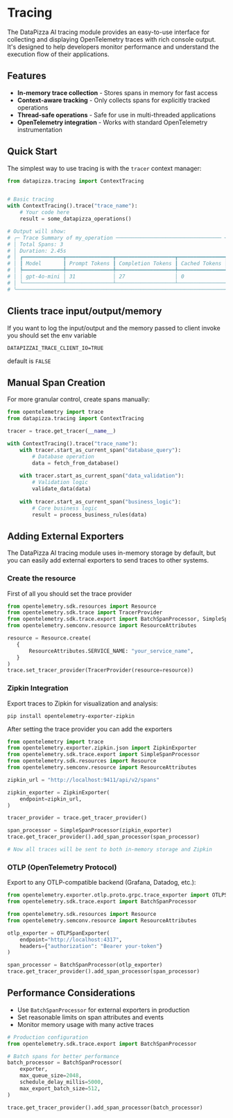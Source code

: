 # Tracing

The DataPizza AI tracing module provides an easy-to-use interface for collecting and displaying OpenTelemetry traces with rich console output. It's designed to help developers monitor performance and understand the execution flow of their applications.

## Features

- **In-memory trace collection** - Stores spans in memory for fast access
- **Context-aware tracking** - Only collects spans for explicitly tracked operations
- **Thread-safe operations** - Safe for use in multi-threaded applications
- **OpenTelemetry integration** - Works with standard OpenTelemetry instrumentation

## Quick Start


The simplest way to use tracing is with the `tracer` context manager:

```python
from datapizza.tracing import ContextTracing


# Basic tracing
with ContextTracing().trace("trace_name"):
    # Your code here
    result = some_datapizza_operations()

# Output will show:
# ╭─ Trace Summary of my_operation ────────────────────────────────── ╮
# │ Total Spans: 3                                                    │
# │ Duration: 2.45s                                                   │
# │ ┏━━━━━━━━━━━━━┳━━━━━━━━━━━━━━━┳━━━━━━━━━━━━━━━━━━━┳━━━━━━━━━━━━━━━┓
# │ ┃ Model       ┃ Prompt Tokens ┃ Completion Tokens ┃ Cached Tokens ┃
# │ ┡━━━━━━━━━━━━━╇━━━━━━━━━━━━━━━╇━━━━━━━━━━━━━━━━━━━╇━━━━━━━━━━━━━━━┩
# │ │ gpt-4o-mini │ 31            │ 27                │ 0             │
# │ └─────────────┴───────────────┴───────────────────┴───────────────┘
# ╰───────────────────────────────────────────────────────────────────╯
```

## Clients trace input/output/memory

If you want to log the input/output and the memory passed to client invoke you should set the env variable

`DATAPIZZAI_TRACE_CLIENT_IO=TRUE`

default is `FALSE`



## Manual Span Creation

For more granular control, create spans manually:

```python
from opentelemetry import trace
from datapizza.tracing import ContextTracing

tracer = trace.get_tracer(__name__)

with ContextTracing().trace("trace_name"):
    with tracer.start_as_current_span("database_query"):
        # Database operation
        data = fetch_from_database()
    
    with tracer.start_as_current_span("data_validation"):
        # Validation logic
        validate_data(data)
    
    with tracer.start_as_current_span("business_logic"):
        # Core business logic
        result = process_business_rules(data)
```


## Adding External Exporters

The DataPizza AI tracing module uses in-memory storage by default, but you can easily add external exporters to send traces to other systems.

### Create the resource

First of all you should set the trace provider


```python
from opentelemetry.sdk.resources import Resource
from opentelemetry.sdk.trace import TracerProvider
from opentelemetry.sdk.trace.export import BatchSpanProcessor, SimpleSpanProcessor
from opentelemetry.semconv.resource import ResourceAttributes

resource = Resource.create(
   {
       ResourceAttributes.SERVICE_NAME: "your_service_name",
   }
)
trace.set_tracer_provider(TracerProvider(resource=resource))


```


### Zipkin Integration

Export traces to Zipkin for visualization and analysis:

`pip install opentelemetry-exporter-zipkin`

After setting the trace provider you can add the exporters

```python
from opentelemetry import trace
from opentelemetry.exporter.zipkin.json import ZipkinExporter
from opentelemetry.sdk.trace.export import SimpleSpanProcessor
from opentelemetry.sdk.resources import Resource
from opentelemetry.semconv.resource import ResourceAttributes

zipkin_url = "http://localhost:9411/api/v2/spans"

zipkin_exporter = ZipkinExporter(
    endpoint=zipkin_url,
)

tracer_provider = trace.get_tracer_provider()

span_processor = SimpleSpanProcessor(zipkin_exporter)
trace.get_tracer_provider().add_span_processor(span_processor)

# Now all traces will be sent to both in-memory storage and Zipkin
```


### OTLP (OpenTelemetry Protocol)

Export to any OTLP-compatible backend (Grafana, Datadog, etc.):

```python
from opentelemetry.exporter.otlp.proto.grpc.trace_exporter import OTLPSpanExporter
from opentelemetry.sdk.trace.export import BatchSpanProcessor

from opentelemetry.sdk.resources import Resource
from opentelemetry.semconv.resource import ResourceAttributes

otlp_exporter = OTLPSpanExporter(
    endpoint="http://localhost:4317",
    headers={"authorization": "Bearer your-token"}
)

span_processor = BatchSpanProcessor(otlp_exporter)
trace.get_tracer_provider().add_span_processor(span_processor)
```


## Performance Considerations

- Use `BatchSpanProcessor` for external exporters in production
- Set reasonable limits on span attributes and events
- Monitor memory usage with many active traces

```python
# Production configuration
from opentelemetry.sdk.trace.export import BatchSpanProcessor

# Batch spans for better performance
batch_processor = BatchSpanProcessor(
    exporter,
    max_queue_size=2048,
    schedule_delay_millis=5000,
    max_export_batch_size=512,
)

trace.get_tracer_provider().add_span_processor(batch_processor)
```

